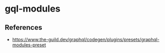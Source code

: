 # gql-modules

## References
- https://www.the-guild.dev/graphql/codegen/plugins/presets/graphql-modules-preset